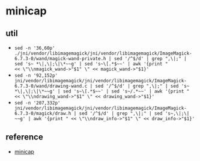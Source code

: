 # minicap

## util
- `sed -n '36,60p' ./jni/vendor/libimagemagick/jni/vendor/libimagemagick/ImageMagick-6.7.3-0/wand/magick-wand-private.h | sed '/^$/d' | grep ",\|;" | sed 's~ *\|,\|;\|\*~~g' | sed 's~\[.*$~~' | awk '{print "            << \"\\nmagick_wand->"$1" \" << magick_wand->"$1}'`
- `sed -n '92,152p' jni/vendor/libimagemagick/jni/vendor/libimagemagick/ImageMagick-6.7.3-0/wand/drawing-wand.c | sed '/^$/d' | grep ",\|;" | sed 's~ *\|,\|;\|\*~~g' | sed 's~\[.*$~~' | sed 's~/.*~~' | awk '{print "            << \"\\ndrawing_wand->"$1" \" << drawing_wand->"$1}'`
- `sed -n '207,332p' jni/vendor/libimagemagick/jni/vendor/libimagemagick/ImageMagick-6.7.3-0/magick/draw.h | sed '/^$/d' | grep ",\|;" | sed 's~,\|;\|    ~~g' | awk '{print " << \"\\ndraw_info->"$1" \" << draw_info->"$1}'`

## reference
- [minicap](https://github.com/openstf/minicap)
